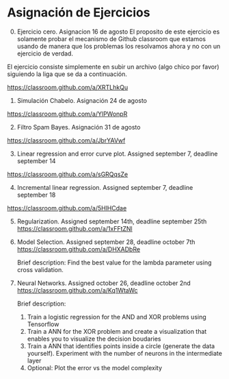 # Asignación de Ejercicios

0. Ejercicio cero. Asignacion 16 de agosto
El proposito de este ejercicio es solamente probar el mecanismo de Github classroom que estamos usando de manera que los problemas los resolvamos ahora y no con un ejercicio de verdad.


El ejercicio consiste simplemente en subir un archivo (algo chico por favor) siguiendo la liga que se da a continuación.

https://classroom.github.com/a/XRTLhkQu


1. Simulación Chabelo. Asignación 24 de agosto

https://classroom.github.com/a/YlPWonpR

2. Filtro Spam Bayes. Asignación 31 de agosto

https://classroom.github.com/a/JbrYAVwf

3. Linear regression and error curve plot. Assigned  september 7, deadline september 14

https://classroom.github.com/a/sGRQqsZe

4. Incremental linear regression. Assigned september 7, deadline september 18

https://classroom.github.com/a/5HlHCdae

5. Regularization. Assigned september 14th, deadline september 25th
https://classroom.github.com/a/1xFFtZNl

6. Model Selection. Assigned september 28, deadline october 7th
https://classroom.github.com/a/DHXADbRe

    Brief description: Find the best value for the lambda parameter using cross validation.

7. Neural Networks. Assigned october 26, deadline october 2nd
https://classroom.github.com/a/Kq1WtaWc

    Brief description: 
   1. Train a logistic regression for the AND and XOR problems using Tensorflow
   2. Train a ANN for the XOR problem and create a visualization that enables you to visualize the decision boudaries
   3. Train a ANN that identifies points inside a circle (generate the data yourself). Experiment with the number of neurons in the intermediate layer
   4. Optional: Plot the error vs the model complexity
